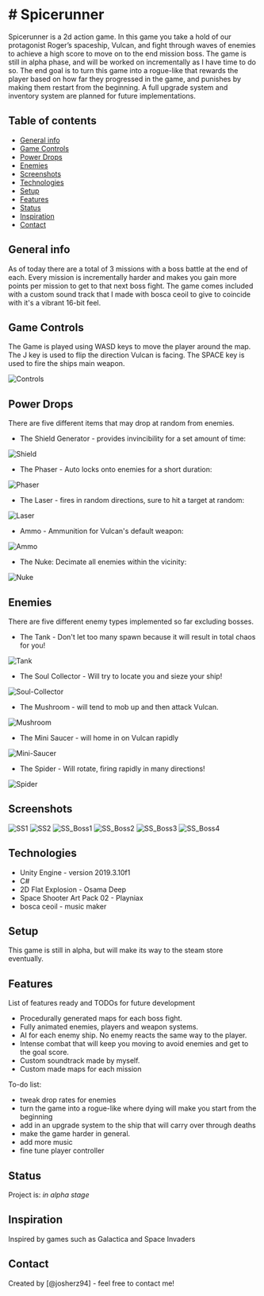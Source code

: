# # Spicerunner
Spicerunner is a 2d action game.
In this game you take a hold of our protagonist Roger’s spaceship, Vulcan,
and fight through waves of enemies to achieve a high score to move on to the end mission boss.
The game is still in alpha phase, and will be worked on incrementally as I have time to do so.
The end goal is to turn this game into a rogue-like that rewards the player based on how far they 
progressed in the game, and punishes by making them restart from the beginning. A full upgrade system and
inventory system are planned for future implementations.

## Table of contents
* [General info](#general-info)
* [Game Controls](#game-controls)
* [Power Drops](#power-drops)
* [Enemies](#enemies)
* [Screenshots](#screenshots)
* [Technologies](#technologies)
* [Setup](#setup)
* [Features](#features)
* [Status](#status)
* [Inspiration](#inspiration)
* [Contact](#contact)

## General info
As of today there are a total of 3 missions with a boss battle at the end of each. Every mission is incrementally harder
and makes you gain more points per mission to get to that next boss fight. The game comes included with a custom sound track
that I made with bosca ceoil to give to coincide with it's a vibrant 16-bit feel.

## Game Controls
The Game is played using WASD keys to move the player around the map.
The J key is used to flip the direction Vulcan is facing.
The SPACE key is used to fire the ships main weapon.

![Controls](https://github.com/josherz94/spicerunner/blob/master/Screenshots/Controls.PNG?raw=true)

## Power Drops 
There are five different items that may drop at random from enemies.

* The Shield Generator - provides invincibility for a set amount of time:

![Shield](https://github.com/josherz94/spicerunner/blob/master/Screenshots/shield.PNG?raw=true)
* The Phaser - Auto locks onto enemies for a short duration:

![Phaser](https://github.com/josherz94/spicerunner/blob/master/Screenshots/phaser.PNG?raw=true)
* The Laser - fires in random directions, sure to hit a target at random:

![Laser](https://github.com/josherz94/spicerunner/blob/master/Screenshots/laser.PNG?raw=true)
* Ammo - Ammunition for Vulcan's default weapon:

![Ammo](https://github.com/josherz94/spicerunner/blob/master/Screenshots/ammo.PNG?raw=true)
* The Nuke: Decimate all enemies within the vicinity:

![Nuke](https://github.com/josherz94/spicerunner/blob/master/Screenshots/nuke.PNG?raw=true)

## Enemies
There are five different enemy types implemented so far excluding bosses.

* The Tank - Don't let too many spawn because it will result in total chaos for you!

![Tank](https://github.com/josherz94/spicerunner/blob/master/Screenshots/tank.PNG?raw=true)

* The Soul Collector - Will try to locate you and sieze your ship!

![Soul-Collector](https://github.com/josherz94/spicerunner/blob/master/Screenshots/soul_collector.PNG?raw=true)

* The Mushroom - will tend to mob up and then attack Vulcan.

![Mushroom](https://github.com/josherz94/spicerunner/blob/master/Screenshots/mushroom.png?raw=true)

* The Mini Saucer - will home in on Vulcan rapidly

![Mini-Saucer](https://github.com/josherz94/spicerunner/blob/master/Screenshots/mini_saucer.PNG?raw=true)

* The Spider - Will rotate, firing rapidly in many directions! 

![Spider](https://github.com/josherz94/spicerunner/blob/master/Screenshots/spider.PNG?raw=true)

## Screenshots

![SS1](https://github.com/josherz94/spicerunner/blob/master/Screenshots/SS1.png?raw=true)
![SS2](https://github.com/josherz94/spicerunner/blob/master/Screenshots/SS2.png?raw=true)
![SS_Boss1](https://github.com/josherz94/spicerunner/blob/master/Screenshots/SS_Boss1.png?raw=true)
![SS_Boss2](https://github.com/josherz94/spicerunner/blob/master/Screenshots/SS_Boss2.png?raw=true)
![SS_Boss3](https://github.com/josherz94/spicerunner/blob/master/Screenshots/SS_Boss3.png?raw=true)
![SS_Boss4](https://github.com/josherz94/spicerunner/blob/master/Screenshots/SS_Boss4.png?raw=true)

## Technologies
* Unity Engine - version 2019.3.10f1 
* C#
* 2D Flat Explosion - Osama Deep
* Space Shooter Art Pack 02 - Playniax
* bosca ceoil - music maker

## Setup
This game is still in alpha, but will make its way to the steam store eventually.


## Features
List of features ready and TODOs for future development
* Procedurally generated maps for each boss fight.
* Fully animated enemies, players and weapon systems.
* AI for each enemy ship. No enemy reacts the same way to the player.
* Intense combat that will keep you moving to avoid enemies and get to the goal score.
* Custom soundtrack made by myself.
* Custom made maps for each mission

To-do list:
* tweak drop rates for enemies
* turn the game into a rogue-like where dying will make you start from the beginning
* add in an upgrade system to the ship that will carry over through deaths
* make the game harder in general.
* add more music
* fine tune player controller

## Status
Project is: _in alpha stage_

## Inspiration
Inspired by games such as Galactica and Space Invaders

## Contact
Created by [@josherz94] - feel free to contact me!
